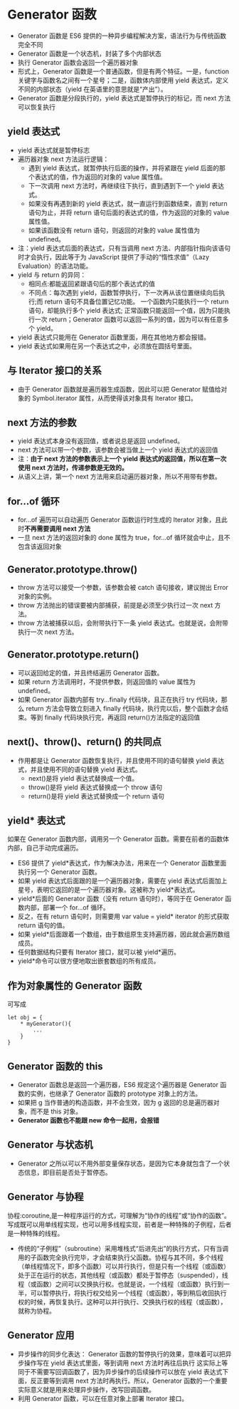 # Generator 函数

- Generator 函数是 ES6 提供的一种异步编程解决方案，语法行为与传统函数完全不同
- Generator 函数是一个状态机，封装了多个内部状态
- 执行 Generator 函数会返回一个遍历器对象
- 形式上，Generator 函数是一个普通函数，但是有两个特征。一是，function 关键字与函数名之间有一个星号；二是，函数体内部使用 yield 表达式，定义不同的内部状态（yield 在英语里的意思就是“产出”）。
- Generator 函数是分段执行的，yield 表达式是暂停执行的标记，而 next 方法可以恢复执行

## yield 表达式

- yield 表达式就是暂停标志
- 遍历器对象 next 方法运行逻辑：
  - 遇到 yield 表达式，就暂停执行后面的操作，并将紧跟在 yield 后面的那个表达式的值，作为返回的对象的 value 属性值。
  - 下一次调用 next 方法时，再继续往下执行，直到遇到下一个 yield 表达式。
  - 如果没有再遇到新的 yield 表达式，就一直运行到函数结束，直到 return 语句为止，并将 return 语句后面的表达式的值，作为返回的对象的 value 属性值。
  - 如果该函数没有 return 语句，则返回的对象的 value 属性值为 undefined。
- 注：yield 表达式后面的表达式，只有当调用 next 方法、内部指针指向该语句时才会执行，因此等于为 JavaScript 提供了手动的“惰性求值”（Lazy Evaluation）的语法功能。
- yield 与 return 的异同：
  - 相同点:都能返回紧跟语句后的那个表达式的值
  - 不同点：每次遇到 yield，函数暂停执行，下一次再从该位置继续向后执行;而 return 语句不具备位置记忆功能。
    一个函数内只能执行一个 return 语句，却能执行多个 yield 表达式;
    正常函数只能返回一个值，因为只能执行一次 return；Generator 函数可以返回一系列的值，因为可以有任意多个 yield。
- yield 表达式只能用在 Generator 函数里面，用在其他地方都会报错。
- yield 表达式如果用在另一个表达式之中，必须放在圆括号里面。

## 与 Iterator 接口的关系

- 由于 Generator 函数就是遍历器生成函数，因此可以把 Generator 赋值给对象的 Symbol.iterator 属性，从而使得该对象具有 Iterator 接口。

## next 方法的参数

- yield 表达式本身没有返回值，或者说总是返回 undefined。
- next 方法可以带一个参数，该参数会被当做上一个 yield 表达式的返回值
- 注：**由于 next 方法的参数表示上一个 yield 表达式的返回值，所以在第一次使用 next 方法时，传递参数是无效的。**
- 从语义上讲，第一个 next 方法用来启动遍历器对象，所以不用带有参数。

## for...of 循环

- for...of 遍历可以自动遍历 Generator 函数运行时生成的 Iterator 对象，且此时**不再需要调用 next 方法**
- 一旦 next 方法的返回对象的 done 属性为 true，for...of 循环就会中止，且不包含该返回对象

## Generator.prototype.throw()

- throw 方法可以接受一个参数，该参数会被 catch 语句接收，建议抛出 Error 对象的实例。
- throw 方法抛出的错误要被内部捕获，前提是必须至少执行过一次 next 方法。
- throw 方法被捕获以后，会附带执行下一条 yield 表达式。也就是说，会附带执行一次 next 方法。

## Generator.prototype.return()

- 可以返回给定的值，并且终结遍历 Generator 函数。
- 如果 return 方法调用时，不提供参数，则返回值的 value 属性为 undefined。
- 如果 Generator 函数内部有 try...finally 代码块，且正在执行 try 代码块，那么 return 方法会导致立刻进入 finally 代码块，执行完以后，整个函数才会结束。等到 finally 代码块执行完，再返回 return()方法指定的返回值

## next()、throw()、return() 的共同点

- 作用都是让 Generator 函数恢复执行，并且使用不同的语句替换 yield 表达式，并且使用不同的语句替换 yield 表达式。
  - next()是将 yield 表达式替换成一个值。
  - throw()是将 yield 表达式替换成一个 throw 语句
  - return()是将 yield 表达式替换成一个 return 语句

## yield\* 表达式

如果在 Generator 函数内部，调用另一个 Generator 函数。需要在前者的函数体内部，自己手动完成遍历。

- ES6 提供了 yield\*表达式，作为解决办法，用来在一个 Generator 函数里面执行另一个 Generator 函数。
- 如果 yield 表达式后面跟的是一个遍历器对象，需要在 yield 表达式后面加上星号，表明它返回的是一个遍历器对象。这被称为 yield\*表达式。
- yield\*后面的 Generator 函数（没有 return 语句时），等同于在 Generator 函数内部，部署一个 for...of 循环。
- 反之，在有 return 语句时，则需要用 var value = yield\* iterator 的形式获取 return 语句的值。
- 如果 yield\*后面跟着一个数组，由于数组原生支持遍历器，因此就会遍历数组成员。
- 任何数据结构只要有 Iterator 接口，就可以被 yield\*遍历。
- yield\*命令可以很方便地取出嵌套数组的所有成员。

## 作为对象属性的 Generator 函数

可写成

```
let obj = {
    * myGenerator(){
        ...
    }
}
```

## Generator 函数的 this

- Generator 函数总是返回一个遍历器，ES6 规定这个遍历器是 Generator 函数的实例，也继承了 Generator 函数的 prototype 对象上的方法。
- 如果把 g 当作普通的构造函数，并不会生效，因为 g 返回的总是遍历器对象，而不是 this 对象。
- **Generator 函数也不能跟 new 命令一起用，会报错**

## Generator 与状态机

- Generator 之所以可以不用外部变量保存状态，是因为它本身就包含了一个状态信息，即目前是否处于暂停态。

## Generator 与协程

协程:coroutine,是一种程序运行的方式，可理解为“协作的线程”或“协作的函数”。写成既可以用单线程实现，也可以用多线程实现，前者是一种特殊的子例程，后者是一种特殊的线程。

- 传统的“子例程”（subroutine）采用堆栈式“后进先出”的执行方式，只有当调用的子函数完全执行完毕，才会结束执行父函数。协程与其不同，多个线程（单线程情况下，即多个函数）可以并行执行，但是只有一个线程（或函数）处于正在运行的状态，其他线程（或函数）都处于暂停态（suspended），线程（或函数）之间可以交换执行权。也就是说，一个线程（或函数）执行到一半，可以暂停执行，将执行权交给另一个线程（或函数），等到稍后收回执行权的时候，再恢复执行。这种可以并行执行、交换执行权的线程（或函数），就称为协程。

## Generator 应用

- 异步操作的同步化表达：
  Generator 函数的暂停执行的效果，意味着可以把异步操作写在 yield 表达式里面，等到调用 next 方法时再往后执行
  这实际上等同于不需要写回调函数了，因为异步操作的后续操作可以放在 yield 表达式下面，反正要等到调用 next 方法时再执行。所以，Generator 函数的一个重要实际意义就是用来处理异步操作，改写回调函数。
- 利用 Generator 函数，可以在任意对象上部署 Iterator 接口。